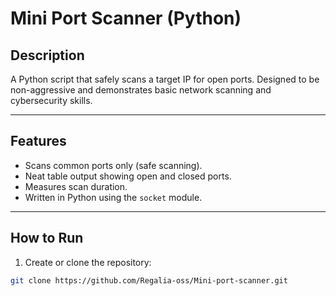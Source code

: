 # Mini Port Scanner (Python)

## Description
A Python script that safely scans a target IP for open ports. Designed to be non-aggressive and demonstrates basic network scanning and cybersecurity skills.

---

## Features
- Scans common ports only (safe scanning).  
- Neat table output showing open and closed ports.  
- Measures scan duration.  
- Written in Python using the `socket` module.

---

## How to Run
1. Create or clone the repository:
```bash
git clone https://github.com/Regalia-oss/Mini-port-scanner.git
